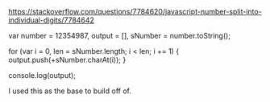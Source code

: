 https://stackoverflow.com/questions/7784620/javascript-number-split-into-individual-digits/7784642

var number = 12354987,
    output = [],
    sNumber = number.toString();

for (var i = 0, len = sNumber.length; i < len; i += 1) {
    output.push(+sNumber.charAt(i));
}

console.log(output);

I used this as the base to build off of.